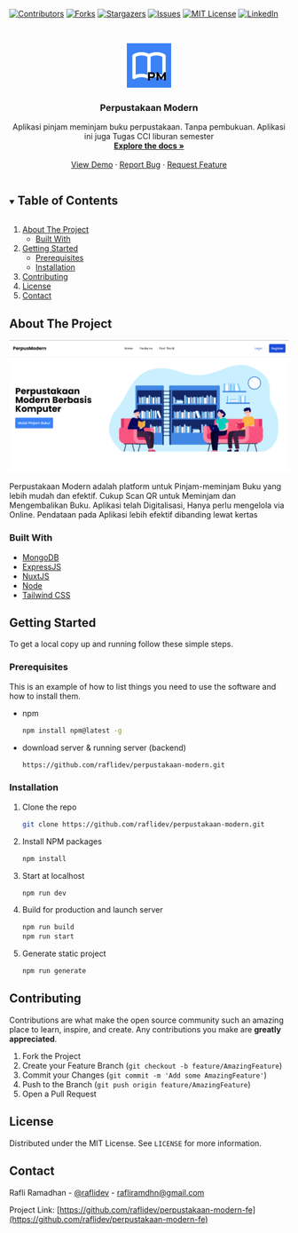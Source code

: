 <!-- PROJECT SHIELDS -->
<!--
*** I'm using markdown "reference style" links for readability.
*** Reference links are enclosed in brackets [ ] instead of parentheses ( ).
*** See the bottom of this document for the declaration of the reference variables
*** for contributors-url, forks-url, etc. This is an optional, concise syntax you may use.
*** https://www.markdownguide.org/basic-syntax/#reference-style-links
-->
[![Contributors][contributors-shield]][contributors-url]
[![Forks][forks-shield]][forks-url]
[![Stargazers][stars-shield]][stars-url]
[![Issues][issues-shield]][issues-url]
[![MIT License][license-shield]][license-url]
[![LinkedIn][linkedin-shield]][linkedin-url]



<!-- PROJECT LOGO -->
<br />
<p align="center">
  <a href="https://github.com/raflidev/perpustakaan-modern-fe/">
    <img src="logo.jpg" alt="Logo" width="80" height="80">
  </a>

  <h3 align="center">Perpustakaan Modern</h3>

  <p align="center">
    Aplikasi pinjam meminjam buku perpustakaan. Tanpa pembukuan. Aplikasi ini juga Tugas CCI liburan semester
    <br />
    <a href="https://github.com/raflidev/perpustakaan-modern-fe/"><strong>Explore the docs »</strong></a>
    <br />
    <br />
    <a href="https://github.com/raflidev/perpustakaan-modern-fe/">View Demo</a>
    ·
    <a href="https://github.com/raflidev/perpustakaan-modern-fe/issues">Report Bug</a>
    ·
    <a href="https://github.com/raflidev/perpustakaan-modern-fe/issues">Request Feature</a>
  </p>
</p>



<!-- TABLE OF CONTENTS -->
<details open="open">
  <summary><h2 style="display: inline-block">Table of Contents</h2></summary>
  <ol>
    <li>
      <a href="#about-the-project">About The Project</a>
      <ul>
        <li><a href="#built-with">Built With</a></li>
      </ul>
    </li>
    <li>
      <a href="#getting-started">Getting Started</a>
      <ul>
        <li><a href="#prerequisites">Prerequisites</a></li>
        <li><a href="#installation">Installation</a></li>
      </ul>
    </li>
    <li><a href="#contributing">Contributing</a></li>
    <li><a href="#license">License</a></li>
    <li><a href="#contact">Contact</a></li>
  </ol>
</details>



<!-- ABOUT THE PROJECT -->
## About The Project

[![Perpus Modern Screenshot][product-screenshot]](https://example.com)

Perpustakaan Modern adalah platform untuk Pinjam-meminjam Buku yang lebih mudah dan efektif. Cukup Scan QR untuk Meminjam dan Mengembalikan Buku. Aplikasi telah Digitalisasi, Hanya perlu mengelola via Online. Pendataan pada Aplikasi lebih efektif dibanding lewat kertas


### Built With

* [MongoDB](https://www.mongodb.com/)
* [ExpressJS](https://expressjs.com/)
* [NuxtJS](https://nuxtjs.org/)
* [Node](https://nodejs.org/)
* [Tailwind CSS](https://tailwindcss.com/)




<!-- GETTING STARTED -->
## Getting Started

To get a local copy up and running follow these simple steps.

### Prerequisites

This is an example of how to list things you need to use the software and how to install them.
* npm
  ```sh
  npm install npm@latest -g
  ```
* download server & running server (backend)
  ```sh
  https://github.com/raflidev/perpustakaan-modern.git
  ```

### Installation

1. Clone the repo
   ```sh
   git clone https://github.com/raflidev/perpustakaan-modern.git
   ```
2. Install NPM packages
   ```sh
   npm install
   ```
3. Start at localhost
   ```sh
   npm run dev
   ```
4. Build for production and launch server
   ```sh
   npm run build
   npm run start
   ```
5. Generate static project
   ```sh
   npm run generate
   ```

<!-- CONTRIBUTING -->
## Contributing

Contributions are what make the open source community such an amazing place to learn, inspire, and create. Any contributions you make are **greatly appreciated**.

1. Fork the Project
2. Create your Feature Branch (`git checkout -b feature/AmazingFeature`)
3. Commit your Changes (`git commit -m 'Add some AmazingFeature'`)
4. Push to the Branch (`git push origin feature/AmazingFeature`)
5. Open a Pull Request



<!-- LICENSE -->
## License

Distributed under the MIT License. See `LICENSE` for more information.



<!-- CONTACT -->
## Contact

Rafli Ramadhan - [@raflidev](https://twitter.com/raflidev) - rafliramdhn@gmail.com

Project Link: [https://github.com/raflidev/perpustakaan-modern-fe](https://github.com/raflidev/perpustakaan-modern-fe)


<!-- MARKDOWN LINKS & IMAGES -->
<!-- https://www.markdownguide.org/basic-syntax/#reference-style-links -->
[contributors-shield]: https://img.shields.io/github/contributors/raflidev/perpustakaan-modern-fe.svg?style=for-the-badge
[contributors-url]: https://github.com/raflidev/perpustakaan-modern-fe/graphs/contributors
[forks-shield]: https://img.shields.io/github/forks/raflidev/perpustakaan-modern-fe.svg?style=for-the-badge
[forks-url]: https://github.com/raflidev/perpustakaan-modern-fe/network/members
[stars-shield]: https://img.shields.io/github/stars/raflidev/perpustakaan-modern-fe.svg?style=for-the-badge
[stars-url]: https://github.com/raflidev/perpustakaan-modern-fe/stargazers
[issues-shield]: https://img.shields.io/github/issues/raflidev/perpustakaan-modern-fe.svg?style=for-the-badge
[issues-url]: https://github.com/raflidev/perpustakaan-modern-fe/issues
[license-shield]: https://img.shields.io/github/license/raflidev/perpustakaan-modern-fe.svg?style=for-the-badge
[license-url]: https://github.com/raflidev/perpustakaan-modern-fe/blob/master/LICENSE
[linkedin-shield]: https://img.shields.io/badge/-LinkedIn-black.svg?style=for-the-badge&logo=linkedin&colorB=555
[linkedin-url]: https://linkedin.com/in/raflidev
[product-screenshot]:   web-screenshot.png
